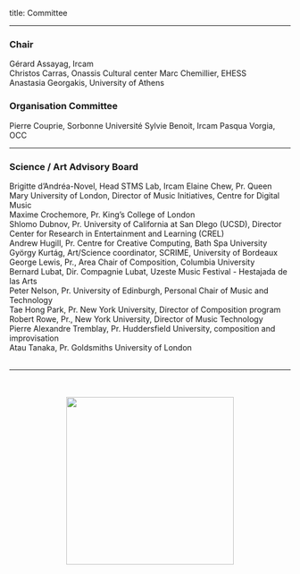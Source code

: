 title: Committee

---

###  Chair

Gérard Assayag, Ircam  
Christos Carras, Onassis Cultural center
Marc Chemillier, EHESS  
Anastasia Georgakis, University of Athens

### Organisation Committee

Pierre Couprie, Sorbonne Université
Sylvie Benoit, Ircam
Pasqua Vorgia, OCC

---

### Science / Art Advisory Board

Brigitte d’Andréa-Novel, Head STMS Lab, Ircam
Elaine Chew, Pr. Queen Mary University of London, Director of Music Initiatives, Centre for Digital Music  
Maxime Crochemore, Pr. King’s College of London  
Shlomo Dubnov, Pr. University of California at San DIego (UCSD), Director Center for Research in Entertainment and Learning (CREL)  
Andrew Hugill, Pr. Centre for Creative Computing, Bath Spa University  
György Kurtág, Art/Science coordinator, SCRIME, University of Bordeaux  
George Lewis, Pr., Area Chair of Composition, Columbia University  
Bernard Lubat, Dir. Compagnie Lubat,  Uzeste Music Festival - Hestajada de las Arts  
Peter Nelson, Pr. University of Edinburgh, Personal Chair of Music and Technology  
Tae Hong Park, Pr. New York University, Director of Composition program  
Robert Rowe, Pr., New York University, Director of Music Technology  
Pierre Alexandre Tremblay, Pr. Huddersfield University, composition and improvisation  
Atau Tanaka, Pr. Goldsmiths University of London  
<br>

---

<p align="center">
   <br><br>
  <img src="../images/IKPoster_frag5.png" width="300">
   <br><br>
</p>
